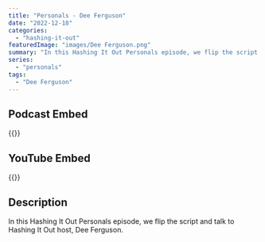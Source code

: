 ```yaml
---
title: "Personals - Dee Ferguson"
date: "2022-12-18"
categories: 
  - "hashing-it-out"
featuredImage: "images/Dee Ferguson.png"
summary: "In this Hashing It Out Personals episode, we flip the script and talk to Hashing It Out host, Dee Ferguson."
series:
  - "personals"
tags:
  - "Dee Ferguson"
---
```


## Podcast Embed
{{<podcast-embed url="https://embed.sounder.fm/play/496445">}}

## YouTube Embed
{{<youtube DWMFgCbUZXY>}}

## Description
In this Hashing It Out Personals episode, we flip the script and talk to Hashing It Out host, Dee Ferguson.